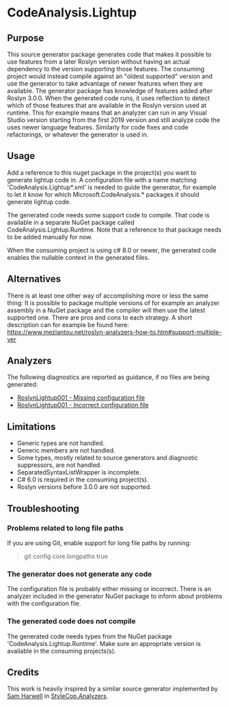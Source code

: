 # CodeAnalysis.Lightup

## Purpose

This source generator package generates code that makes it possible to use features from a later Roslyn version without having an actual
dependency to the version supporting those features.
The consuming project would instead compile against an "oldest supported" version and use the generator to take advantage of newer features
when they are available.
The generator package has knowledge of features added after Roslyn 3.0.0. When the generated code runs, it uses reflection to detect
which of those features that are available in the Roslyn version used at runtime. This for example means that an analyzer can run in any
Visual Studio version starting from the first 2019 version and still analyze code the uses newer language features. Similarly for code fixes
and code refactorings, or whatever the generator is used in.

## Usage

Add a reference to this nuget package in the project(s) you want to generate lightup code in. A configuration file with a name matching
'CodeAnalysis.Lightup*.xml' is needed to guide the generator, for example to let it know for which  Microsoft.CodeAnalysis.* packages
it should generate lightup code.

The generated code needs some support code to compile. That code is available in a separate NuGet package called CodeAnalysis.Lightup.Runtime.
Note that a reference to that package needs to be added manually for now.

When the consuming project is using c# 8.0 or newer, the generated code enables the nullable context in the generated files.

## Alternatives

There is at least one other way of accomplishing more or less the same thing: It is possible to package multiple versions of for example an
analyzer assembly in a NuGet package and the compiler will then use the latest supported one. There are pros and cons to each strategy.
A short description can for example be found here: https://www.meziantou.net/roslyn-analyzers-how-to.htm#support-multiple-ver

## Analyzers

The following diagnostics are reported as guidance, if no files are being generated:
* [RoslynLightup001 - Missing configuration file](https://github.com/bjornhellander/CodeAnalysis.Lightup/blob/master/doc/RoslynLightup001.md)
* [RoslynLightup001 - Incorrect configuration file](https://github.com/bjornhellander/CodeAnalysis.Lightup/blob/master/doc/RoslynLightup002.md)

## Limitations

- Generic types are not handled.
- Generic members are not handled.
- Some types, mostly related to source generators and diagnostic suppressors, are not handled.
- SeparatedSyntaxListWrapper is incomplete.
- C# 6.0 is required in the consuming project(s).
- Roslyn versions before 3.0.0 are not supported.

## Troubleshooting

### Problems related to long file paths

If you are using Git, enable support for long file paths by running:

> git config core.longpaths true

### The generator does not generate any code

The configuration file is probably either missing or incorrect. There is an analyzer included in the
generator NuGet package to inform about problems with the configuration file.

### The generated code does not compile

The generated code needs types from the NuGet package 'CodeAnalysis.Lightup.Runtime'.
Make sure an appropriate version is available in the consuming projects(s).

## Credits

This work is heavily inspired by a similar source generator implemented by [Sam Harwell](https://github.com/sharwell) in [StyleCop.Analyzers](https://github.com/DotNetAnalyzers/StyleCopAnalyzers).
